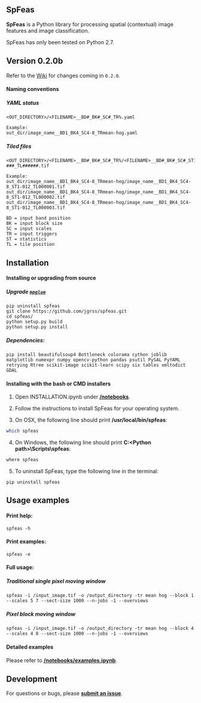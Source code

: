 SpFeas
-----

**SpFeas** is a Python library for processing spatial (contextual) image features and image classification.

SpFeas has only been tested on Python 2.7. 

Version 0.2.0b
-----

Refer to the [Wiki](https://github.com/jgrss/spfeas/wiki/SpFeas-updates) for changes coming in `0.2.0`. 

#### Naming conventions

##### YAML status

```text
<OUT_DIRECTORY>/<FILENAME>__BD#_BK#_SC#_TR%.yaml

Example:
out_dir/image_name__BD1_BK4_SC4-8_TRmean-hog.yaml
```

##### Tiled files

```text
<OUT_DIRECTORY>/<FILENAME>__BD#_BK#_SC#_TR%/<FILENAME>__BD#_BK#_SC#_ST1-###_TL######.tif

Example:
out_dir/image_name__BD1_BK4_SC4-8_TRmean-hog/image_name__BD1_BK4_SC4-8_ST1-012_TL000001.tif
out_dir/image_name__BD1_BK4_SC4-8_TRmean-hog/image_name__BD1_BK4_SC4-8_ST1-012_TL000002.tif
out_dir/image_name__BD1_BK4_SC4-8_TRmean-hog/image_name__BD1_BK4_SC4-8_ST1-012_TL000003.tif
```

```text
BD = input band position
BK = input block size
SC = input scales
TR = input triggers
ST = statistics
TL = tile position
```

Installation
------------

#### Installing or upgrading from source

##### Upgrade [`mpglue`](https://github.com/jgrss/mpglue)

```commandline
pip uninstall spfeas
git clone https://github.com/jgrss/spfeas.git
cd spfeas/
python setup.py build
python setup.py install
```

##### Dependencies:

```commandline
pip install beautifulsoup4 Bottleneck colorama cython joblib matplotlib numexpr numpy opencv-python pandas psutil PySAL PyYAML retrying Rtree scikit-image scikit-learn scipy six tables xmltodict GDAL
```

#### Installing with the bash or CMD installers

1) Open INSTALLATION.ipynb under [**/notebooks**](https://github.com/jgrss/spfeas/tree/master/spfeas/notebooks).

2) Follow the instructions to install SpFeas for your operating system.

3) On OSX, the following line should print **/usr/local/bin/spfeas**:

```bash
which spfeas
```

4) On Windows, the following line should print **C:\<Python path>\Scripts\spfeas**:

```bash
where spfeas
```

5) To uninstall SpFeas, type the following line in the terminal:

```commandline
pip uninstall spfeas
```

Usage examples
-----

#### Print help:

```commandline
spfeas -h
```

#### Print examples:

```commandline
spfeas -e
```

#### Full usage:

##### Traditional single pixel moving window

```commandline
spfeas -i /input_image.tif -o /output_directory -tr mean hog --block 1 --scales 5 7 --sect-size 1000 --n-jobs -1 --overviews
```

##### Pixel block moving window

```commandline
spfeas -i /input_image.tif -o /output_directory -tr mean hog --block 4 --scales 4 8 --sect-size 1000 --n-jobs -1 --overviews
```

#### Detailed examples

Please refer to [**/notebooks/examples.ipynb**](https://github.com/jgrss/spfeas/tree/master/spfeas/notebooks/examples.ipynb).

Development
-----------
For questions or bugs, please [**submit an issue**](https://github.com/jgrss/spfeas/issues).
